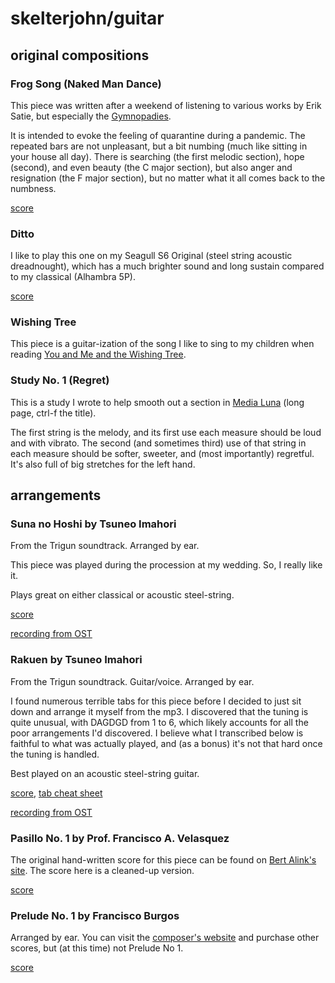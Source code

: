 # skelterjohn/guitar

## original compositions

### Frog Song (Naked Man Dance)

This piece was written after a weekend of listening to various works by
Erik Satie, but especially the
[Gymnopadies](https://www.youtube.com/watch?v=S-Xm7s9eGxU).

It is intended to evoke the feeling of quarantine during a pandemic. The
repeated bars are not unpleasant, but a bit numbing (much like sitting in your
house all day). There is searching (the first melodic section), hope (second),
and even beauty (the C major section), but also anger and resignation (the F
major section), but no matter what it all comes back to the numbness.

[score](https://github.com/skelterjohn/guitar/blob/master/pdf/frogsong.pdf)

### Ditto

I like to play this one on my Seagull S6 Original (steel string acoustic
dreadnought), which has a much brighter sound and long sustain compared to my
classical (Alhambra 5P).

[score](https://github.com/skelterjohn/guitar/blob/master/pdf/ditto.pdf)

### Wishing Tree

This piece is a guitar-ization of the song I like to sing to my children when
reading
[You and Me and the Wishing Tree](https://lmgtfy.app/?q=you+and+me+and+the+wishing+tree).

### Study No. 1 (Regret)

This is a study I wrote to help smooth out a section in
[Media Luna](http://www.knila.nl/index.php?search=own) (long page, ctrl-f the
title).

The first string is the melody, and its first use each measure should be loud and
with vibrato. The second (and sometimes third) use of that string in each measure
should be softer, sweeter, and (most importantly) regretful. It's also full of big stretches for the left hand.

## arrangements

### Suna no Hoshi by Tsuneo Imahori
From the Trigun soundtrack. Arranged by ear.

This piece was played during the procession at my wedding. So, I really like it.

Plays great on either classical or acoustic steel-string.

[score](https://github.com/skelterjohn/guitar/blob/master/pdf/suna_no_hoshi.pdf)

[recording from OST](https://www.youtube.com/watch?v=E2hLiiRsG2g)

### Rakuen by Tsuneo Imahori
From the Trigun soundtrack. Guitar/voice. Arranged by ear.

I found numerous terrible tabs for this piece before I decided to just sit down
and arrange it myself from the mp3. I discovered that the tuning is quite unusual,
with DAGDGD from 1 to 6, which likely accounts for all the poor arrangements I'd
discovered. I believe what I transcribed below is faithful to what was actually
played, and (as a bonus) it's not that hard once the tuning is handled.

Best played on an acoustic steel-string guitar.

[score](https://github.com/skelterjohn/guitar/blob/master/pdf/rakuen.pdf), 
[tab cheat sheet](https://github.com/skelterjohn/guitar/blob/master/pdf/rakuen_tab.pdf)

[recording from OST](https://www.youtube.com/watch?v=XDn2EUC4reM)

### Pasillo No. 1 by Prof. Francisco A. Velasquez

The original hand-written score for this piece can be found on
[Bert Alink's site](http://www.knila.nl/index.php?search=latin). The score here
is a cleaned-up version.

[score](https://github.com/skelterjohn/guitar/blob/master/pdf/pasillo_n1.pdf)

### Prelude No. 1 by Francisco Burgos

Arranged by ear. You can visit the
[composer's website](https://www.burgosguitar.com/) and purchase other
scores, but (at this time) not Prelude No 1.

[score](https://github.com/skelterjohn/guitar/blob/master/pdf/burgos_prelude_1.pdf)
